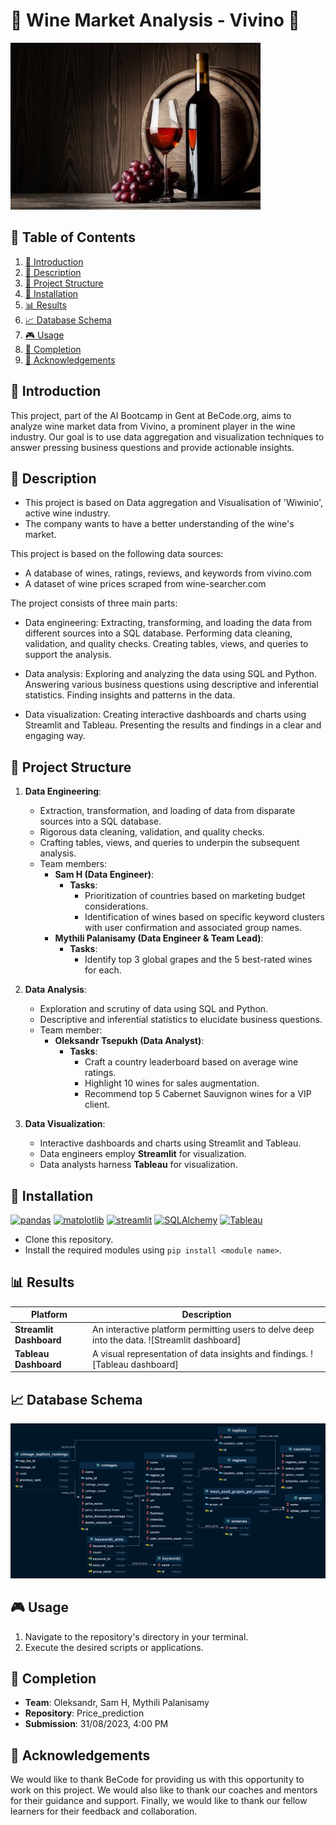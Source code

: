 # 🍷 Wine Market Analysis - Vivino 🍷

![wine](./assets/wine.jpg)

## 📖 Table of Contents
1. [📌 Introduction](#introduction)
2. [📜 Description](#description)
3. [🚀 Project Structure](#project-structure)
4. [🔧 Installation](#installation)
5. [📊 Results](#results)
6. [📈 Database Schema](#database-schema)
7. [🎮 Usage](#usage)
8. [🏁 Completion](#completion)
9. [🙏 Acknowledgements](#acknowledgements)

## 📌 Introduction
This project, part of the AI Bootcamp in Gent at BeCode.org, aims to analyze wine market data from Vivino, a prominent player in the wine industry. Our goal is to use data aggregation and visualization techniques to answer pressing business questions and provide actionable insights.

## 📜 Description
* This project is based on Data aggregation and Visualisation of 'Wiwinio', active wine industry.
* The company wants to have a better understanding of the wine's market.

This project is based on the following data sources:

- A database of wines, ratings, reviews, and keywords from vivino.com
- A dataset of wine prices scraped from wine-searcher.com

The project consists of three main parts:

- Data engineering: Extracting, transforming, and loading the data from different sources into a SQL database. Performing data cleaning, validation, and quality checks. Creating tables, views, and queries to support the analysis.

- Data analysis: Exploring and analyzing the data using SQL and Python. Answering various business questions using descriptive and inferential statistics. Finding insights and patterns in the data.

- Data visualization: Creating interactive dashboards and charts using Streamlit and Tableau. Presenting the results and findings in a clear and engaging way.

## 🚀 Project Structure

1. **Data Engineering**: 
    - Extraction, transformation, and loading of data from disparate sources into a SQL database.
    - Rigorous data cleaning, validation, and quality checks.
    - Crafting tables, views, and queries to underpin the subsequent analysis.
    - Team members:
        - **Sam H (Data Engineer)**: 
            - **Tasks**: 
                - Prioritization of countries based on marketing budget considerations.
                - Identification of wines based on specific keyword clusters with user confirmation and associated group names.
        - **Mythili Palanisamy (Data Engineer & Team Lead)**:
            - **Tasks**:
                - Identify top 3 global grapes and the 5 best-rated wines for each.

2. **Data Analysis**:
    - Exploration and scrutiny of data using SQL and Python.
    - Descriptive and inferential statistics to elucidate business questions.
    - Team member:
        - **Oleksandr Tsepukh (Data Analyst)**:
            - **Tasks**:
                - Craft a country leaderboard based on average wine ratings.
                - Highlight 10 wines for sales augmentation.
                - Recommend top 5 Cabernet Sauvignon wines for a VIP client.

3. **Data Visualization**:
    - Interactive dashboards and charts using Streamlit and Tableau.
    - Data engineers employ **Streamlit** for visualization.
    - Data analysts harness **Tableau** for visualization.
  
## 🔧 Installation
[![pandas](https://img.shields.io/badge/pandas-1.3.5-red)](https://pandas.pydata.org/pandas-docs/version/1.3/getting_started/install.html)
[![matplotlib](https://img.shields.io/badge/matplotlib-3.5.3-indigo)](https://seaborn.pydata.org/installing.html)
[![streamlit](https://img.shields.io/badge/streamlit-1.23.1-blue)](https://pypi.org/project/streamlit/)
[![SQLAlchemy](https://img.shields.io/badge/sqlalchemy-2.0.20-green)](https://pypi.org/project/SQLAlchemy/)
[![Tableau](https://img.shields.io/badge/Tableau-orange)](https://www.tableau.com/)

- Clone this repository.
- Install the required modules using `pip install <module name>`.

## 📊 Results 

| Platform | Description |
| -------- | ----------- |
| **Streamlit Dashboard** | An interactive platform permitting users to delve deep into the data. ![Streamlit dashboard] |
| **Tableau Dashboard** | A visual representation of data insights and findings. ![Tableau dashboard] |

## 📈 Database Schema
![DB](./assets/vivino_db_diagram_horizontal.png)


## 🎮 Usage
1. Navigate to the repository's directory in your terminal.
2. Execute the desired scripts or applications.

## 🏁 Completion
- **Team**: Oleksandr, Sam H, Mythili Palanisamy
- **Repository**: Price_prediction
- **Submission**: 31/08/2023, 4:00 PM

## 🙏 Acknowledgements
We would like to thank BeCode for providing us with this opportunity to work on this project. We would also like to thank our coaches and mentors for their guidance and support. Finally, we would like to thank our fellow learners for their feedback and collaboration.

